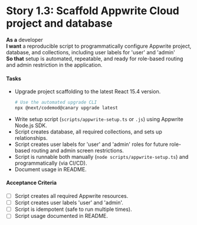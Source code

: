 # Story 1.3: Scaffold Appwrite Cloud project and database

**As a** developer  
**I want** a reproducible script to programmatically configure Appwrite project, database, and collections, including user labels for 'user' and 'admin'  
**So that** setup is automated, repeatable, and ready for role-based routing and admin restriction in the application.

#### Tasks

- Upgrade project scaffolding to the latest React 15.4 version.
  ```bash
  # Use the automated upgrade CLI
  npx @next/codemod@canary upgrade latest
  ```
- Write setup script (`scripts/appwrite-setup.ts` or `.js`) using Appwrite Node.js SDK.
- Script creates database, all required collections, and sets up relationships.
- Script creates user labels for 'user' and 'admin' roles for future role-based routing and admin screen restrictions.
- Script is runnable both manually (`node scripts/appwrite-setup.ts`) and programmatically (via CI/CD).
- Document usage in README.

#### Acceptance Criteria

- [ ] Script creates all required Appwrite resources.
- [ ] Script creates user labels 'user' and 'admin'.
- [ ] Script is idempotent (safe to run multiple times).
- [ ] Script usage documented in README.
